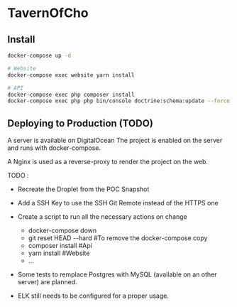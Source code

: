 TavernOfCho
=============

Install
---------

```bash
docker-compose up -d

# Website
docker-compose exec website yarn install

# API
docker-compose exec php composer install
docker-compose exec php php bin/console doctrine:schema:update --force

```

Deploying to Production (TODO)
------------------------------

A server is available on DigitalOcean
The project is enabled on the server and runs with docker-compose.

A Nginx is used as a reverse-proxy to render the project on the web.

TODO : 
- Recreate the Droplet from the POC Snapshot
- Add a SSH Key to use the SSH Git Remote instead of the HTTPS one
- Create a script to run all the necessary actions on change
  - docker-compose down  
  - git reset HEAD --hard #To remove the docker-compose copy
  - composer install #Api
  - yarn install #Website
  - ...
  
- Some tests to remplace Postgres with MySQL (available on an other server) are planned. 
- ELK still needs to be configured for a proper usage.
